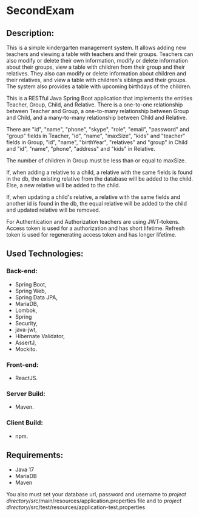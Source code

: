 # SecondExam

Description:
--------------
This is a simple kindergarten management system. It allows adding new teachers and viewing a table with teachers and their groups. Teachers can also modify or delete their own information, modify or delete information about their groups, view a table with children from their group and their relatives. They also can modify or delete information about children and their relatives, and view a table with children's siblings and their groups. The system also provides a table with upcoming birthdays of the children.

This is a RESTful Java Spring Boot application that implements the entities Teacher, Group, Child, and Relative. There is a one-to-one relationship between Teacher and Group, a one-to-many relationship between Group and Child, and a many-to-many relationship between Child and Relative.

There are "id", "name", "phone", "skype", "role", "email", "password" and "group" fields in Teacher, "id", "name", "maxSize", "kids" and "teacher" fields in Group, "id", "name", "birthYear", "relatives" and "group" in Child and "id", "name", "phone", "address" and "kids" in Relative.

The number of children in Group must be less than or equal to maxSize.

If, when adding a relative to a child, a relative with the same fields is found in the db, the existing relative from the database will be added to the child. Else, a new relative will be added to the child.

If, when updating a child's relative, a relative with the same fields and another id is found in the db, the equal relative will be added to the child and updated relative will be removed.

For Authentication and Authorization teachers are using JWT-tokens. Access token is used for a authorization and has short lifetime. Refresh token is used for regenerating access token and has longer lifetime.

Used Technologies:
-------------------
### Back-end:
- Spring Boot, 
- Spring Web, 
- Spring Data JPA,
- MariaDB, 
- Lombok, 
- Spring 
- Security, 
- java-jwt, 
- Hibernate Validator, 
- AssertJ, 
- Mockito.
### Front-end: 
- ReactJS.
### Server Build: 
- Maven.
### Client Build: 
- npm. 

Requirements:
-------------
- Java 17
- MariaDB
- Maven

You also must set your database url, password and username to *project directory*/src/main/resources/application.properties file and to *project directory*/src/test/resources/application-test.properties
